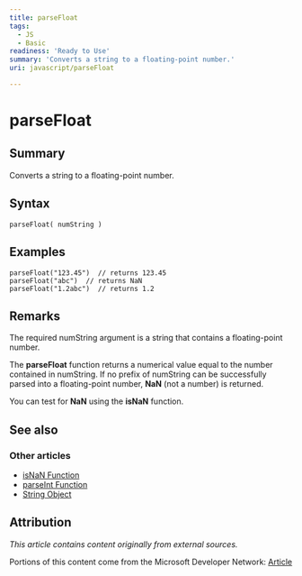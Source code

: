 ```yaml
---
title: parseFloat
tags:
  - JS
  - Basic
readiness: 'Ready to Use'
summary: 'Converts a string to a floating-point number.'
uri: javascript/parseFloat

---
```

# parseFloat

## Summary

Converts a string to a floating-point number.

## Syntax

    parseFloat( numString )

## Examples

``` {.js}
parseFloat("123.45")  // returns 123.45
parseFloat("abc")  // returns NaN
parseFloat("1.2abc")  // returns 1.2
```

## Remarks

The required numString argument is a string that contains a floating-point number.

The **parseFloat** function returns a numerical value equal to the number contained in numString. If no prefix of numString can be successfully parsed into a floating-point number, **NaN** (not a number) is returned.

You can test for **NaN** using the **isNaN** function.

## See also

### Other articles

-   [isNaN Function](/javascript/isNaN)
-   [parseInt Function](/javascript/parseInt)
-   [String Object](/javascript/String)

## Attribution

*This article contains content originally from external sources.*

Portions of this content come from the Microsoft Developer Network: [Article](http://msdn.microsoft.com/en-us/library/ie/d5hbbd4z(v=vs.94).aspx)

